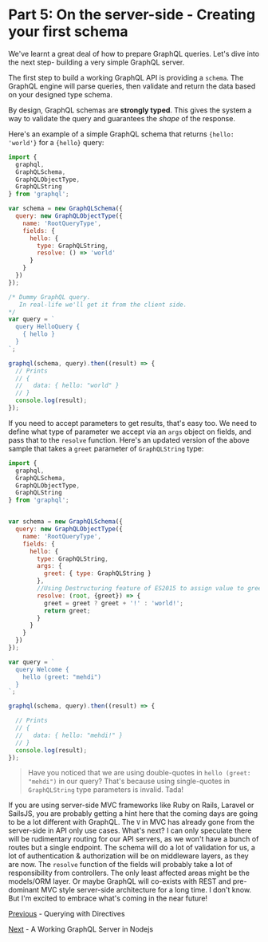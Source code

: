 # Part 5: On the server-side - Creating your first schema

We've learnt a great deal of how to prepare GraphQL queries. Let's dive into the next step- building a very simple GraphQL server.

The first step to build a working GraphQL API is providing a `schema`. The GraphQL engine will parse queries, then validate and return the data based on your designed type schema.

By design, GraphQL schemas are **strongly typed**. This gives the system a way to validate the query and guarantees the *shape* of the response.

Here's an example of a simple GraphQL schema that returns `{hello: 'world'}` for a `{hello}` query:

```js
import {
  graphql,
  GraphQLSchema,
  GraphQLObjectType,
  GraphQLString
} from 'graphql';

var schema = new GraphQLSchema({
  query: new GraphQLObjectType({
    name: 'RootQueryType',
    fields: {
      hello: {
        type: GraphQLString,
        resolve: () => 'world'
      }
    }
  })
});

/* Dummy GraphQL query.
   In real-life we'll get it from the client side.
*/
var query = `
  query HelloQuery {
    { hello }
  }
`;

graphql(schema, query).then((result) => {
  // Prints
  // {
  //   data: { hello: "world" }
  // }
  console.log(result);
});

```

If you need to accept parameters to get results, that's easy too. We need to define what type of parameter we accept via an `args` object on fields, and pass that to the `resolve` function. Here's an updated version of the above sample that takes a `greet` parameter of `GraphQLString` type:

```js
import {
  graphql,
  GraphQLSchema,
  GraphQLObjectType,
  GraphQLString
} from 'graphql';


var schema = new GraphQLSchema({
  query: new GraphQLObjectType({
    name: 'RootQueryType',
    fields: {
      hello: {
        type: GraphQLString,
        args: {
          greet: { type: GraphQLString }
        },
        //Using Destructuring feature of ES2015 to assign value to greet
        resolve: (root, {greet}) => {
          greet = greet ? greet + '!' : 'world!';
          return greet;
        }
      }
    }
  })
});

var query = `
  query Welcome {
    hello (greet: "mehdi")
  }
`;

graphql(schema, query).then((result) => {

  // Prints
  // {
  //   data: { hello: "mehdi!" }
  // }
  console.log(result);
});

```

> Have you noticed that we are using double-quotes in `hello (greet: "mehdi")` in our query? That's because using single-quotes in `GraphQLString` type parameters is invalid. Tada!

If you are using server-side MVC frameworks like Ruby on Rails, Laravel or SailsJS, you are probably getting a hint here that the coming days are going to be a lot different with GraphQL. The `V` in MVC has already gone from the server-side in API only use cases. What's next? I can only speculate there will be rudimentary routing for our API servers, as we won't have a bunch of routes but a single endpoint. The schema will do a lot of validation for us, a lot of authentication & authorization will be on middleware layers, as they are now. The `resolve` function of the fields will probably take a lot of responsibility from controllers. The only least affected areas might be the models/ORM layer. Or maybe GraphQL will co-exists with REST and pre-dominant MVC style server-side architecture for a long time. I don't know. But I'm excited to embrace what's coming in the near future!

[Previous](http://google.com) - Querying with Directives

[Next](http://google.com) - A Working GraphQL Server in Nodejs
